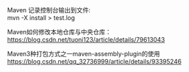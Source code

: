 Maven 记录控制台输出到文件:  
mvn -X install  > test.log

Maven如何修改本地仓库与中央仓库：
https://blog.csdn.net/tuoni123/article/details/79613043

Maven3种打包方式之一maven-assembly-plugin的使用  
https://blog.csdn.net/qq_32736999/article/details/93395246
